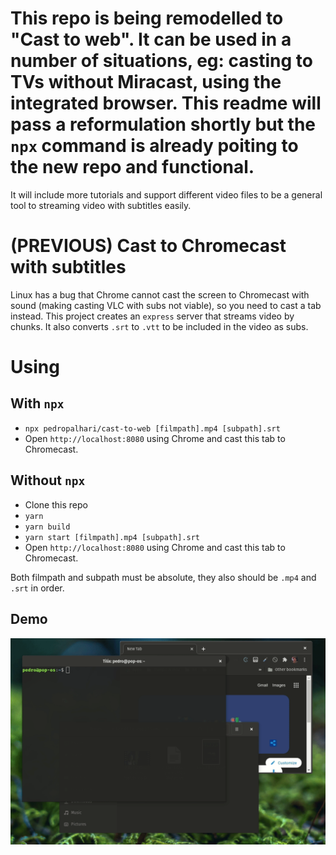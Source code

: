 # This repo is being remodelled to "Cast to web". It can be used in a number of situations, eg: casting to TVs without Miracast, using the integrated browser. This readme will pass a reformulation shortly but the `npx` command is already poiting to the new repo and functional.

It will include more tutorials and support different video files to be a general tool to streaming video with subtitles easily.

# (PREVIOUS) Cast to Chromecast with subtitles

Linux has a bug that Chrome cannot cast the screen to Chromecast with sound (making casting VLC with subs not viable), so you need to cast a tab instead. This project creates an `express` server that streams video by chunks. It also converts `.srt` to `.vtt` to be included in the video as subs.

# Using

## With `npx`

- `npx pedropalhari/cast-to-web [filmpath].mp4 [subpath].srt`
- Open `http://localhost:8080` using Chrome and cast this tab to Chromecast.

## Without `npx`

- Clone this repo
- `yarn`
- `yarn build`
- `yarn start [filmpath].mp4 [subpath].srt`
- Open `http://localhost:8080` using Chrome and cast this tab to Chromecast.

Both filmpath and subpath must be absolute, they also should be `.mp4` and `.srt` in order.

## Demo

![](./assets/demo.gif)
